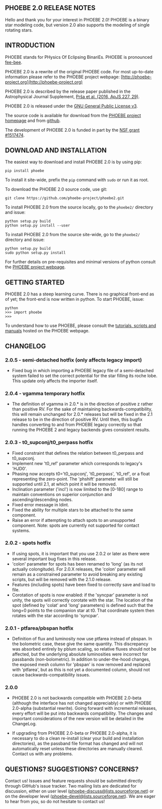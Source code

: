 PHOEBE 2.0 RELEASE NOTES
------------------------

Hello and thank you for your interest in PHOEBE 2.0! PHOEBE is a binary star modeling code, but version 2.0 also supports the modeling of single rotating stars.


INTRODUCTION
------------

PHOEBE stands for PHysics Of Eclipsing BinariEs. PHOEBE is pronounced [fee-bee](https://www.merriam-webster.com/dictionary/phoebe?pronunciation&lang=en_us&file=phoebe01.wav).

PHOEBE 2.0 is a rewrite of the original PHOEBE code. For most up-to-date information please refer to the PHOEBE project webpage: [http://phoebe-project.org](http://phoebe-project.org)

PHOEBE 2.0 is described by the release paper published in the Astrophysical Journal Supplement, [Prša et al. (2016, ApJS 227, 29)](http://adsabs.harvard.edu/abs/2016ApJS..227...29P).

PHOEBE 2.0 is released under the [GNU General Public License v3](https://www.gnu.org/licenses/gpl-3.0.en.html).


The source code is available for download from the [PHOEBE project homepage](http://phoebe-project.org) and from [github](https://github.com/phoebe-project/phoebe2).

The development of PHOEBE 2.0 is funded in part by the [NSF grant #1517474](https://www.nsf.gov/awardsearch/showAward?AWD_ID=1517474).


DOWNLOAD AND INSTALLATION
-------------------------

The easiest way to download and install PHOEBE 2.0 is by using pip:

    pip install phoebe

To install it site-wide, prefix the `pip` command with `sudo` or run it as root.

To download the PHOEBE 2.0 source code, use git:

    git clone https://github.com/phoebe-project/phoebe2.git

To install PHOEBE 2.0 from the source locally, go to the `phoebe2/` directory and issue:

    python setup.py build
    python setup.py install --user

To install PHOEBE 2.0 from the source site-wide, go to the `phoebe2/` directory and issue:

    python setup.py build
    sudo python setup.py install

For further details on pre-requisites and minimal versions of python consult the [PHOEBE project webpage](http://phoebe-project.org).


GETTING STARTED
---------------

PHOEBE 2.0 has a steep learning curve. There is no graphical front-end as of yet; the front-end is now written in python. To start PHOEBE, issue:

    python
    >>> import phoebe
    >>>

To understand how to use PHOEBE, please consult the [tutorials, scripts and manuals](http://phoebe-project.org/docs/2.0/#Tutorials) hosted on the PHOEBE webpage.


CHANGELOG
----------

### 2.0.5 - semi-detached hotfix (only affects legacy import)

* Fixed bug in which importing a PHOEBE legacy file of a semi-detached system failed to set the correct potential for the star filling its roche lobe.  This update only affects the importer itself.

### 2.0.4 - vgamma temporary hotfix

* The definition of vgamma in 2.0.* is in the direction of positive z rather than positive RV.  For the sake of maintaining backwards-compatibility, this will remain unchanged for 2.0.* releases but will be fixed in the 2.1 release to be in the direction of positive RV.  Until then, this bugfix handles converting to and from PHOEBE legacy correctly so that running the PHOEBE 2 and legacy backends gives consistent results.

### 2.0.3 - t0_supconj/t0_perpass hotfix

* Fixed constraint that defines the relation between t0_perpass and t0_supconj.
* Implement new 't0_ref' parameter which corresponds to legacy's 'HJD0'.
* Phasing now accepts t0='t0_supconj', 't0_perpass', 't0_ref', or a float representing the zero-point.  The 'phshift' parameter will still be supported until 2.1, at which point it will be removed.
* Inclination parameter ('incl') is now limited to the [0-180] range to maintain conventions on superior conjunction and ascending/descending nodes.
* Fixed error message in ldint.
* Fixed the ability for multiple stars to be attached to the same component.
* Raise an error if attempting to attach spots to an unsupported component.  Note: spots are currently not supported for contact systems.

### 2.0.2 - spots hotfix

* If using spots, it is important that you use 2.0.2 or later as there were several important bug fixes in this release.
* 'colon' parameter for spots has been renamed to 'long' (as its not actually colongitude).  For 2.0.X releases, the 'colon' parameter will remain as a constrained parameter to avoid breaking any existing scripts, but will be removed with the 2.1.0 release.
* Features (including spots) have been fixed to correctly save and load to file.
* Corotation of spots is now enabled: if the 'syncpar' parameter is not unity, the spots will correctly corotate with the star.  The location of the spot (defined by 'colat' and 'long' parameters) is defined such that the long=0 points to the companion star at t0.  That coordinate system then rotates with the star according to 'syncpar'.

### 2.0.1 - ptfarea/pbspan hotfix

* Definition of flux and luminosity now use ptfarea instead of pbspan.  In the bolometric case, these give the same quantity. This discrepancy was absorbed entirely by pblum scaling, so relative fluxes should not be affected, but the underlying absolute luminosities were incorrect for passbands (non-bolometric).  In addition to under-the-hood changes, the exposed mesh column for 'pbspan' is now removed and replaced with 'ptfarea', but as this is not yet a documented column, should not cause backwards-compatibility issues.  

### 2.0.0

* PHOEBE 2.0 is not backwards compatible with PHOEBE 2.0-beta (although the interface has not changed appreciably) or with PHOEBE 2.0-alpha (substantial rewrite). Going forward with incremental releases, every effort will be put into backwards compatibility. The changes and important considerations of the new version will be detailed in the ChangeLog.

* If upgrading from PHOEBE 2.0-beta or PHOEBE 2.0-alpha, it is necessary to do a clean re-install (clear your build and installation directories), as the passband file format has changed and will not automatically reset unless these directories are manually cleared.  Contact us with any problems.


QUESTIONS? SUGGESTIONS? CONCERNS?
---------------------------------

Contact us! Issues and feature requests should be submitted directly through GitHub's issue tracker. Two mailing lists are dedicated for discussion, either on user level ([phoebe-discuss@lists.sourceforge.net](mailto:phoebe-discuss@lists.sourceforge.net)) or on the developer level ([phoebe-devel@lists.sourceforge.net](mailto:phoebe-devel@lists.sourceforge.net)). We are eager to hear from you, so do not hesitate to contact us!
